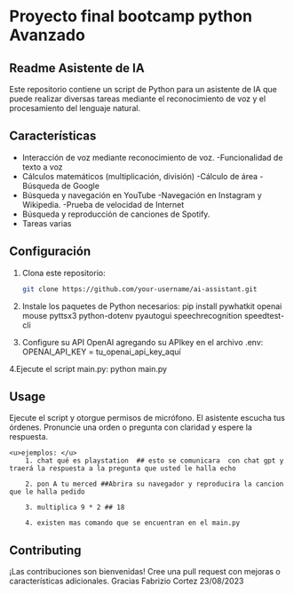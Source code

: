 <h1>Proyecto final bootcamp python Avanzado</h1>

## Readme Asistente de IA

Este repositorio contiene un script de Python para un asistente de IA que puede realizar diversas tareas mediante el reconocimiento de voz y el procesamiento del lenguaje natural.

## Características

- Interacción de voz mediante reconocimiento de voz.
-Funcionalidad de texto a voz
- Cálculos matemáticos (multiplicación, división)
-Cálculo de área
-Búsqueda de Google
- Búsqueda y navegación en YouTube
-Navegación en Instagram y Wikipedia.
-Prueba de velocidad de Internet
- Búsqueda y reproducción de canciones de Spotify.
- Tareas varias

## Configuración

1. Clona este repositorio:
   ```bash
   git clone https://github.com/your-username/ai-assistant.git

2. Instale los paquetes de Python necesarios:
    pip install pywhatkit openai mouse pyttsx3 python-dotenv pyautogui speechrecognition speedtest-cli


3. Configure su API OpenAI agregando su APIkey  en el archivo .env:
    OPENAI_API_KEY = tu_openai_api_key_aquí

4.Ejecute el script main.py:
    python main.py


<h2>Usage</h2>
    Ejecute el script y otorgue permisos de micrófono.
    El asistente escucha tus órdenes.
    Pronuncie una orden o pregunta con claridad y espere la respuesta.

    <u>ejemplos: </u>
        1. chat qué es playstation  ## esto se comunicara  con chat gpt y traerá la respuesta a la pregunta que usted le halla echo

        2. pon A tu merced ##Abrira su navegador y reproducira la cancion que le halla pedido

        3. multiplica 9 * 2 ## 18

        4. existen mas comando que se encuentran en el main.py





<h2> Contributing </h2>
¡Las contribuciones son bienvenidas! Cree una pull request con mejoras o características adicionales.
Gracias
Fabrizio Cortez 23/08/2023


